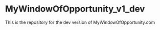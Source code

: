 # MyWindowOfOpportunity_v1_dev
 This is the repository for the dev version of MyWindowOfOpportunity.com

